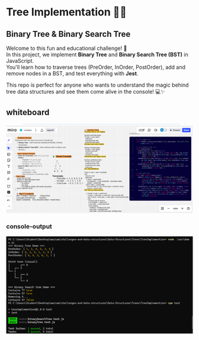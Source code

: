 # Tree Implementation 🧠🌳

## Binary Tree & Binary Search Tree

Welcome to this fun and educational challenge! 🎉  
In this project, we implement **Binary Tree** and **Binary Search Tree (BST)** in JavaScript.  
You'll learn how to traverse trees (PreOrder, InOrder, PostOrder), add and remove nodes in a BST, and test everything with **Jest**.  

This repo is perfect for anyone who wants to understand the magic behind tree data structures and see them come alive in the console! 💻✨

## whiteboard

![Binary-Tree-Implemention-whiteboard](./images/white-board.png)

### console-output

![Binary-Tree-Implemention-console-output](./images/console-output.png)
